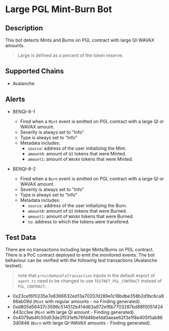 # Large PGL Mint-Burn Bot

## Description

This bot detects Mints and Burns on PGL contract with large QI-WAVAX amounts.

> Large is defined as a percent of the token reserve.

## Supported Chains

- Avalanche

## Alerts

- BENQI-8-1

  - Fired when a `Mint` event is emitted on PGL contract with a large QI or WAVAX amount.
  - Severity is always set to "Info"
  - Type is always set to "Info"
  - Metadata includes:
    - `source`: address of the user initializing the Mint.
    - `amount0`: amount of `QI` tokens that were Minted.
    - `amount1`: amount of `WAVAX` tokens that were Minted.

- BENQI-8-2

  - Fired when a `Burn` event is emitted on PGL contract with a large QI or WAVAX amount.
  - Severity is always set to "Info"
  - Type is always set to "Info"
  - Metadata includes:
    - `source`: address of the user initializing the Burn.
    - `amount0`: amount of `QI` tokens that were Burned.
    - `amount1`: amount of `WAVAX` tokens that were Burned.
    - `to`: address to which the tokens were transfered.

## Test Data

There are no transactions including large Mints/Burns on PGL contract. There is a PoC contract deployed to emit the monitored events. The bot behaviour can be verified with the following test transactions (Avalanche testnet):

> note that `provideHandleTransaction` inputs in the default export of `agent.ts` need to be changed to use `TESTNET_PGL_CONTRACT` instead of `PGL_CONTRACT`.

- 0x23cef6f0235e7e8366632ed13a70207d289e1c18bdbe358b2d1bc6ca886ab09d (`Mint` with regular amounts - no Finding generated).
- 0xd805d56437c3596c514512b414d63a972e16b7703287bd88f0051424443cc1ee (`Mint` with large QI amount - Finding generated).
- 0x4079ab4fc50d53de2f531efb76fd46befdd0aeae62f3e1f8e405f5ab863d0846 (`Burn` with large QI-WAVAX amounts - Finding generated).
